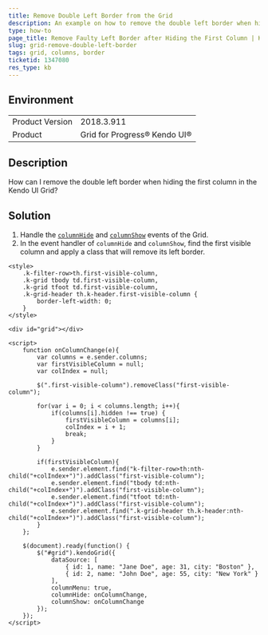 ```yaml
---
title: Remove Double Left Border from the Grid
description: An example on how to remove the double left border when hiding the first column in the Kendo UI Grid.
type: how-to
page_title: Remove Faulty Left Border after Hiding the First Column | Kendo UI Grid for jQuery
slug: grid-remove-double-left-border
tags: grid, columns, border
ticketid: 1347080
res_type: kb
---
```


## Environment

<table>
	<tr>
		<td>Product Version</td>
		<td>2018.3.911</td>
	</tr>
	<tr>
		<td>Product</td>
		<td>Grid for Progress® Kendo UI®</td>
	</tr>
</table>

## Description

How can I remove the double left border when hiding the first column in the Kendo UI Grid?

## Solution

1. Handle the [`columnHide`](https://docs.telerik.com/kendo-ui/api/javascript/ui/grid/events/columnhide) and [`columnShow`](https://docs.telerik.com/kendo-ui/api/javascript/ui/grid/events/columnshow) events of the Grid.
1. In the event handler of `columnHide` and `columnShow`, find the first visible column and apply a class that will remove its left border.

```dojo
<style>
	.k-filter-row>th.first-visible-column,
	.k-grid tbody td.first-visible-column,
	.k-grid tfoot td.first-visible-column,
	.k-grid-header th.k-header.first-visible-column {
		border-left-width: 0;
	}
</style>

<div id="grid"></div>

<script>
	function onColumnChange(e){
		var columns = e.sender.columns;
		var firstVisibleColumn = null;
		var colIndex = null;

		$(".first-visible-column").removeClass("first-visible-column");

		for(var i = 0; i < columns.length; i++){
			if(columns[i].hidden !== true) {
				firstVisibleColumn = columns[i];
				colIndex = i + 1;
				break;
			}
		}

		if(firstVisibleColumn){
			e.sender.element.find("k-filter-row>th:nth-child("+colIndex+")").addClass("first-visible-column");
			e.sender.element.find("tbody td:nth-child("+colIndex+")").addClass("first-visible-column");
			e.sender.element.find("tfoot td:nth-child("+colIndex+")").addClass("first-visible-column");
			e.sender.element.find(".k-grid-header th.k-header:nth-child("+colIndex+")").addClass("first-visible-column");
		}
	};

	$(document).ready(function() {
		$("#grid").kendoGrid({
			dataSource: [
				{ id: 1, name: "Jane Doe", age: 31, city: "Boston" },
				{ id: 2, name: "John Doe", age: 55, city: "New York" }
			],
			columnMenu: true,
			columnHide: onColumnChange,
			columnShow: onColumnChange
		});
	});
</script>
```
